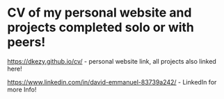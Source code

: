 # CV of my personal website and projects completed solo or with peers! 

https://dkezy.github.io/cv/ - personal website link, all projects also linked here!


https://www.linkedin.com/in/david-emmanuel-83739a242/ - LinkedIn for more Info!
